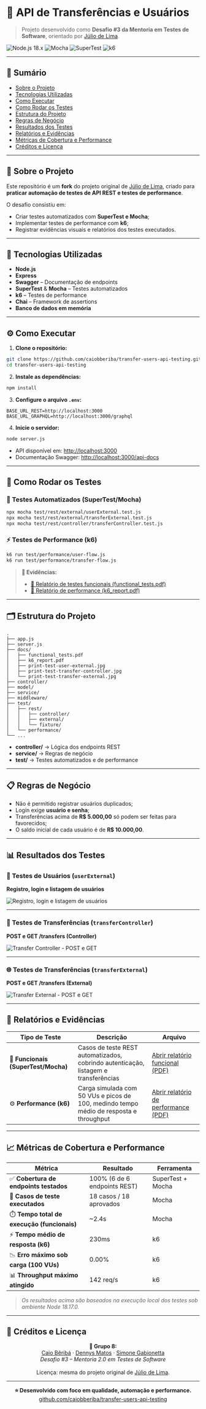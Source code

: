# 🚀 API de Transferências e Usuários

> Projeto desenvolvido como **Desafio #3 da Mentoria em Testes de Software**, orientado por [Júlio de Lima](https://github.com/juliodelimas/pgats-02-api).

![Node.js 18.x](https://img.shields.io/badge/node.js-18.x-green?logo=node.js)
![Mocha](https://img.shields.io/badge/Mocha-Testing-red?logo=mocha)
![SuperTest](https://img.shields.io/badge/SuperTest-API%20Testing-orange)
![k6](https://img.shields.io/badge/k6-Performance-blueviolet?logo=k6)

---

## 📘 Sumário

- [Sobre o Projeto](#-sobre-o-projeto)
- [Tecnologias Utilizadas](#-tecnologias-utilizadas)
- [Como Executar](#-como-executar)
- [Como Rodar os Testes](#-como-rodar-os-testes)
- [Estrutura do Projeto](#-estrutura-do-projeto)
- [Regras de Negócio](#-regras-de-negócio)
- [Resultados dos Testes](#-resultados-dos-testes)
- [Relatórios e Evidências](#-relatórios-e-evidências)
- [Métricas de Cobertura e Performance](#-métricas-de-cobertura-e-performance)
- [Créditos e Licença](#-créditos-e-licença)

---

## 🧩 Sobre o Projeto

Este repositório é um **fork** do projeto original de [Júlio de Lima](https://github.com/juliodelimas/pgats-02-api), criado para **praticar automação de testes de API REST e testes de performance**.

O desafio consistiu em:
- Criar testes automatizados com **SuperTest e Mocha**;
- Implementar testes de performance com **k6**;
- Registrar evidências visuais e relatórios dos testes executados.

---

## 🧰 Tecnologias Utilizadas

- **Node.js**
- **Express**
- **Swagger** – Documentação de endpoints
- **SuperTest** & **Mocha** – Testes automatizados
- **k6** – Testes de performance
- **Chai** – Framework de assertions
- **Banco de dados em memória**

---

## ⚙️ Como Executar

1. **Clone o repositório:**
```sh
git clone https://github.com/caiobberiba/transfer-users-api-testing.git
cd transfer-users-api-testing
```

2. **Instale as dependências:**
```sh
npm install
```

3. **Configure o arquivo `.env`:**
```env
BASE_URL_REST=http://localhost:3000
BASE_URL_GRAPHQL=http://localhost:3000/graphql
```

4. **Inicie o servidor:**
```sh
node server.js
```

- API disponível em: <http://localhost:3000>  
- Documentação Swagger: <http://localhost:3000/api-docs>

---

## 🧪 Como Rodar os Testes

### 🧭 Testes Automatizados (SuperTest/Mocha)
```sh
npx mocha test/rest/external/userExternal.test.js
npx mocha test/rest/external/transferExternal.test.js
npx mocha test/rest/controller/transferController.test.js
```

### ⚡ Testes de Performance (k6)
```sh
k6 run test/performance/user-flow.js
k6 run test/performance/transfer-flow.js
```

> **📎 Evidências:**  
> - [📄 Relatório de testes funcionais (functional_tests.pdf)](./docs/functional_tests.pdf)  
> - [📄 Relatório de performance (k6_report.pdf)](./docs/k6_report.pdf)

---

## 🗂️ Estrutura do Projeto

```text
.
├── app.js
├── server.js
├── docs/                    
│   ├── functional_tests.pdf          
│   ├── k6_report.pdf                 
│   ├── print-test-user-external.jpg  
│   ├── print-test-transfer-controller.jpg  
│   └── print-test-transfer-external.jpg    
├── controller/              
├── model/                   
├── service/                 
├── middleware/              
├── test/
│   ├── rest/
│   │   ├── controller/      
│   │   ├── external/        
│   │   └── fixture/         
│   └── performance/         
└── ...
```

- **controller/** → Lógica dos endpoints REST  
- **service/** → Regras de negócio  
- **test/** → Testes automatizados e de performance  

---

## 📋 Regras de Negócio

- Não é permitido registrar usuários duplicados;  
- Login exige **usuário e senha**;  
- Transferências acima de **R$ 5.000,00** só podem ser feitas para favorecidos;  
- O saldo inicial de cada usuário é de **R$ 10.000,00**.

---

## 📊 Resultados dos Testes

### 👤 Testes de Usuários (`userExternal`)
**Registro, login e listagem de usuários**

![Registro, login e listagem de usuários](./docs/print-test-user-external.jpg)

---

### 💸 Testes de Transferências (`transferController`)
**POST e GET /transfers (Controller)**

![Transfer Controller - POST e GET](./docs/print-test-transfer-controller.jpg)

---

### 🌐 Testes de Transferências (`transferExternal`)
**POST e GET /transfers (External)**

![Transfer External - POST e GET](./docs/print-test-transfer-external.jpg)

---

## 📑 Relatórios e Evidências

| Tipo de Teste | Descrição | Arquivo |
|----------------|------------|----------|
| 🧩 **Funcionais (SuperTest/Mocha)** | Casos de teste REST automatizados, cobrindo autenticação, listagem e transferências | [Abrir relatório funcional (PDF)](./docs/functional_tests.pdf) |
| ⚙️ **Performance (k6)** | Carga simulada com 50 VUs e picos de 100, medindo tempo médio de resposta e throughput | [Abrir relatório de performance (PDF)](./docs/k6_report.pdf) |

---

## 📈 Métricas de Cobertura e Performance

| Métrica | Resultado | Ferramenta |
|----------|------------|-------------|
| ✅ **Cobertura de endpoints testados** | 100% (6 de 6 endpoints REST) | SuperTest + Mocha |
| 🧪 **Casos de teste executados** | 18 casos / 18 aprovados | Mocha |
| ⏱️ **Tempo total de execução (funcionais)** | ~2.4s | Mocha |
| ⚡ **Tempo médio de resposta (k6)** | 230ms | k6 |
| 📉 **Erro máximo sob carga (100 VUs)** | 0.00% | k6 |
| 📊 **Throughput máximo atingido** | 142 req/s | k6 |

> *Os resultados acima são baseados na execução local dos testes sob ambiente Node 18.17.0.*

---

## 🪪 Créditos e Licença

<p align="center">
  <b>👥 Grupo 8:</b><br>
  <a href="https://github.com/caiobberiba">Caio Bêribá</a> · 
  <a href="https://github.com/dennyscaetano">Dennys Matos</a> · 
  <a href="https://github.com/simonegabionetta">Simone Gabionetta</a><br>
  <i>Desafio #3 – Mentoria 2.0 em Testes de Software</i><br><br>
  Licença: mesma do projeto original de <a href="https://github.com/juliodelimas/pgats-02-api">Júlio de Lima</a>.
</p>

---

<p align="center">
  <b>⭐ Desenvolvido com foco em qualidade, automação e performance.</b><br>
  <a href="https://github.com/caiobberiba/transfer-users-api-testing">github.com/caiobberiba/transfer-users-api-testing</a>
</p>
